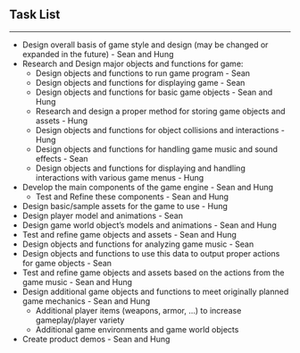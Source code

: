 __Task List__
-
___
* Design overall basis of game style and design (may be changed or expanded in the future) - Sean and Hung
* Research and Design major objects and functions for game:
  * Design objects and functions to run game program - Sean
  * Design objects and functions for displaying game - Sean
  * Design objects and functions for basic game objects - Sean and Hung
  * Research and design a proper method for storing game objects and assets - Hung
  * Design objects and functions for object collisions and interactions - Hung
  * Design objects and functions for handling game music and sound effects - Sean
  * Design objects and functions for displaying and handling interactions with various game menus - Hung
* Develop the main components of the game engine - Sean and Hung
  * Test and Refine these components - Sean and Hung
* Design basic/sample assets for the game to use - Hung
* Design player model and animations - Sean
* Design game world object’s models and animations - Sean and Hung
* Test and refine game objects and assets - Sean and Hung
* Design objects and functions for analyzing game music - Sean
* Design objects and functions to use this data to output proper actions for game objects - Sean
* Test and refine game objects and assets based on the actions from the game music - Sean and Hung
* Design additional game objects and functions to meet originally planned game mechanics - Sean and Hung
  * Additional player items (weapons, armor, …) to increase gameplay/player variety
  * Additional game environments and game world objects
* Create product demos - Sean and Hung